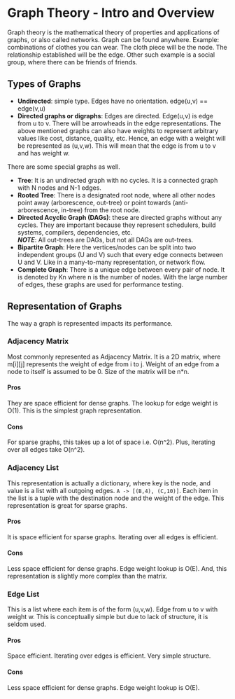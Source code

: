 # Graph Theory - Intro and Overview
Graph theory is the mathematical theory of properties and applications of graphs, or also called networks.
Graph can be found anywhere. Example: combinations of clothes you can wear. The cloth piece will be the node. The 
relationship established will be the edge. Other such example is a social group, where there can be friends of friends. 

## Types of Graphs
* **Undirected**: simple type. Edges have no orientation. edge(u,v) == edge(v,u)
* **Directed graphs or digraphs**: Edges are directed. Edge(u,v) is edge from u to v. There will be arrowheads in the edge representations.
The above mentioned graphs can also have weights to represent arbitrary values like cost, distance, quality, etc.
Hence, an edge with a weight will be represented as (u,v,w). This will mean that the edge is from u to v and has weight w.  

There are some special graphs as well.
* **Tree**: It is an undirected graph with no cycles. It is a connected graph with N nodes and N-1 edges.
* **Rooted Tree**: There is a designated root node, where all other nodes point away (arborescence, out-tree) or point
towards (anti-arborescence, in-tree) from the root node.
* **Directed Acyclic Graph (DAGs)**: these are directed graphs without any cycles. They are important because they represent 
schedulers, build systems, compilers, dependencies, etc.  
***NOTE***: All out-trees are DAGs, but not all DAGs are out-trees. 
* **Bipartite Graph**: Here the vertices/nodes can be split into two independent groups (U and V) such that every edge connects
between U and V. Like in a many-to-many representation, or network flow.
* **Complete Graph**: There is a unique edge between every pair of node. It is denoted by Kn where n is the number of nodes. 
With the large number of edges, these graphs are used for performance testing.

## Representation of Graphs
The way a graph is represented impacts its performance.
### Adjacency Matrix
Most commonly represented as Adjacency Matrix. It is a 2D matrix,
where m[i][j] represents the weight of edge from i to j. Weight of an edge from a node to itself is assumed to be 0. Size
of the matrix will be n*n. 
#### Pros 
They are space efficient for dense graphs. The lookup for edge weight is O(1). This is the simplest graph representation.
#### Cons
For sparse graphs, this takes up a lot of space i.e. O(n^2). Plus, iterating over all edges take O(n^2).

### Adjacency List
This representation is actually a dictionary, where key is the node, and value is a list with all outgoing edges. 
`A -> [(B,4), (C,10)]`. Each item in the list is a tuple with the destination node and the weight of the edge.
This representation is great for sparse graphs.
#### Pros
It is space efficient for sparse graphs. Iterating over all edges is efficient.
#### Cons
Less space efficient for dense graphs. Edge weight lookup is O(E). And, this representation is slightly more complex than the matrix.

### Edge List
This is a list where each item is of the form (u,v,w). Edge from u to v with weight w. This is conceptually simple but
due to lack of structure, it is seldom used.
#### Pros
Space efficient. Iterating over edges is efficient. Very simple structure.
#### Cons
Less space efficient for dense graphs. Edge weight lookup is O(E). 

